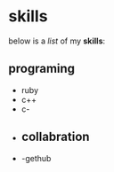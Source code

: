 # skills

below is a _list_ of my **skills**:
## programing 
- ruby
- c++
- c-
- ## collabration
- -gethub
